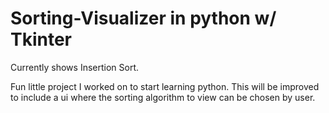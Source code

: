# Sorting-Visualizer in python w/ Tkinter

Currently shows Insertion Sort.

Fun little project I worked on to start learning python.
This will be improved to include a ui where the sorting algorithm to view can be chosen by user.
